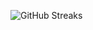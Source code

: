 ![GitHub Streaks](https://github-streaks-mqc9.onrender.com/streak/happilli/image?theme=midnight&cache_bust=1743234040&lang=ja)
